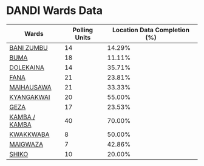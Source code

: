 
# DANDI Wards Data

| Wards | Polling Units | Location Data Completion (%) |
| ---- | ----- | ------- |
| [BANI ZUMBU](./wards/5268-bani-zumbu) | 14 | 14.29% |
| [BUMA](./wards/5269-buma) | 18 | 11.11% |
| [DOLEKAINA](./wards/5270-dolekaina) | 14 | 35.71% |
| [FANA](./wards/5271-fana) | 21 | 23.81% |
| [MAIHAUSAWA](./wards/5272-maihausawa) | 21 | 33.33% |
| [KYANGAKWAI](./wards/5273-kyangakwai) | 20 | 55.00% |
| [GEZA](./wards/5274-geza) | 17 | 23.53% |
| [KAMBA / KAMBA](./wards/5275-kamba-/-kamba) | 40 | 70.00% |
| [KWAKKWABA](./wards/5276-kwakkwaba) | 8 | 50.00% |
| [MAIGWAZA](./wards/5277-maigwaza) | 7 | 42.86% |
| [SHIKO](./wards/5278-shiko) | 10 | 20.00% |




